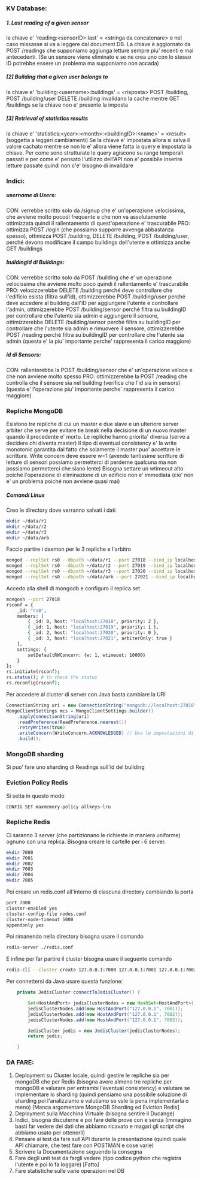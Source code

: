 ### KV Database:
##### 1. Last reading of a given sensor
la chiave e' 'reading:\<sensorID\>:last' = \<stringa da concatenare\> e nel caso missasse si va a leggere dal document DB. 
La chiave è aggiornato da POST /readings che supponiamo aggiunga letture sempre piu' recenti e mai antecedenti.
(Se un sensore viene eliminato e se ne crea uno con lo stesso ID potrebbe essere un problema ma supponiamo non accada)

##### [2] Building that a given user belongs to
la chiave e' 'building:\<username\>:buildings' = \<risposta\>
POST /building, POST /building/user DELETE /building invalidano la cache mentre GET /buildings se la chiave non e' presente la imposta

##### [3] Retrieval of statistics results
la chiave e' 'statistics:\<year\>:\<month\>:\<buildingID\>:\<name\>' = \<result\> (soggetta a leggeri cambiamenti)
Se la chiave e' impostata allora si salva il valore cachato mentre se non lo e' allora viene fatta la query e impostata la chiave.
Per come sono strutturate le query agiscono su range temporali passati e per come e' pensato l'utilizzo dell'API non e' possibile inserire letture passate quindi non c'e' bisogno di invalidare

### Indici:
##### username di Users: 
CON: 
verrebbe scritto solo da /signup che e' un'operazione velocissima, che avviene molto pocodi frequente e che non va assolutamente ottimizzata quindi il rallentamento di quest'operazione e' trascurabile 
PRO: 
ottimizza POST /login (che possiamo supporre avvenga abbastanza spesso), ottimizza POST /building, DELETE /building, POST /building/user, perché devono modificare il campo buildings dell'utente e ottimizza anche GET /buildings 
##### buildingId di Buildings:
CON:
verrebbe scritto solo da POST /building che e' un operazione velocissima che avviene molto poco quindi il rallentamento e' trascurabile
PRO:
 velocizzerebbe DELETE /building perché deve controllare che l'edificio esista (filtra sull'id), ottimizzerebbe POST /building/user perché deve accedere al building dall'ID per aggiungere l'utente e controllare l'admin, ottimizzerebbe POST /building/sensor perché filtra su buildingID per controllare che l'utente sia admin e aggiungere il sensore, ottimizzerebbe DELETE /building/sensor perché filtra su buildingID per controllare che l'utente sia admin e rimuovere il sensore, ottimizzerebbe POST /reading perché filtra su buildingID per controllare che l'utente sia admin (questa e' la piu' importante perche' rappresenta il carico maggiore)
##### id di Sensors:
CON:
rallenterebbe la POST /building/sensor che e' un'operazione veloce e che non avviene molto spesso
PRO:
ottimizzerebbe la POST /reading che controlla che il sensore sia nel building (verifica che l'id sia in sensors) (questa e' l'operazione piu' importante perche' rappresenta il carico maggiore)

### Repliche MongoDB
Esistono tre repliche di cui un master e due slave e un ulteriore server arbiter che serve per evitare tie break nella decisione di un nuovo master quando il precedente e' morto.
Le repliche hanno priorita' diversa (serve a decidere chi diventa master)
Il tipo di eventual consistency e' la write monotonic garantita dal fatto che solamente il master puo' accettare le scritture.
Write concern deve essere w=1 (avendo tantissime scritture di letture di sensori possiamo permetterci di perderne qualcuna ma non possiamo permetterci che siano lente)
Bisogna settare un wtimeout alto poiché l'operazione di eliminazione di un edificio non e' immediata (cio' non e' un problema poiché non avviene quasi mai)

##### Comandi Linux
Creo le directory dove verranno salvati i dati
```bash
mkdir ~/data/r1
mkdir ~/data/r2
mkdir ~/data/r3
mkdir ~/data/arb
```
Faccio partire i daemon per le 3 repliche e l'arbitro
```bash
mongod --replSet rs0 --dbpath ~/data/r1 --port 27018 --bind_ip localhost --oplogSize 200
mongod --replSet rs0 --dbpath ~/data/r2 --port 27019 --bind_ip localhost --oplogSize 200
mongod --replSet rs0 --dbpath ~/data/r3 --port 27020 --bind_ip localhost --oplogSize 200
mongod --replSet rs0 --dbpath ~/data/arb --port 27021 --bind_ip localhost --oplogSize 200 
```
Accedo alla shell di mongodb e configuro il replica set
```bash
mongosh --port 27018
rsconf = {
    _id: "rs0",
    members: [
        { _id: 0, host: "localhost:27018", priority: 2 },
        { _id: 1, host: "localhost:27019", priority: 1 },
        { _id: 2, host: "localhost:27020", priority: 0 },
        { _id: 3, host: "localhost:27021", arbiterOnly: true }
    ],
    settings: {
        setDefaultRWConcern: {w: 1, wtimeout: 10000}
    }
};
rs.initiate(rsconf);
rs.status(); # to check the status
rs.reconfig(rsconf);
```
Per accedere al cluster di server con Java basta cambiare la URI
```java
ConnectionString uri = new ConnectionString("mongodb://localhost:27018");
MongoClientSettings mcs = MongoClientSettings.builder()
    .applyConnectionString(uri)
    .readPreference(ReadPreference.nearest())
    .retryWrites(true)
    .writeConcern(WriteConcern.ACKNOWLEDGED) // Usa le impostazioni di default date dal server
    .build();
```
### MongoDB sharding
Si puo' fare uno sharding di Readings sull'id del building

### Eviction Policy Redis
Si setta in questo modo
```bash
CONFIG SET maxmemory-policy allkeys-lru
```

### Repliche Redis

Ci saranno 3 server (che partizionano le richieste in maniera uniforme) ognuno con una replica.
Bisogna creare le cartelle per i 6 server.
```bash
mkdir 7000
mkdir 7001
mkdir 7002
mkdir 7003
mkdir 7004
mkdir 7005
```
Poi creare un redis.conf all'interno di ciascuna directory cambiando la porta
```bash
port 7000
cluster-enabled yes
cluster-config-file nodes.conf
cluster-node-timeout 5000
appendonly yes
```
Poi rimanendo nella directory bisogna usare il comando
```bash
redis-server ./redis.conf
```
E infine per far partire il cluster bisogna usare il seguente comando
```bash
redis-cli --cluster create 127.0.0.1:7000 127.0.0.1:7001 127.0.0.1:7002 127.0.0.1:7003 127.0.0.1:7004 127.0.0.1:7005 --cluster-replicas 1
```
Per connettersi da Java usare questa funzione:
```java
    private JedisCluster connectToJedisCluster() {

        Set<HostAndPort> jedisClusterNodes = new HashSet<HostAndPort>();
        jedisClusterNodes.add(new HostAndPort("127.0.0.1", 7001));
        jedisClusterNodes.add(new HostAndPort("127.0.0.1", 7002));
        jedisClusterNodes.add(new HostAndPort("127.0.0.1", 7003));

        JedisCluster jedis = new JedisCluster(jedisClusterNodes);
        return jedis;

    }
```



### DA FARE:
1. Deployment su Cluster locale, quindi gestire le repliche sia per mongoDB che per Redis (bisogna avere almeno tre repliche per mongoDB e valurare per entrambi l'eventual consistency) e valutare se implementare lo sharding (quindi pensiamo una possibile soluzione di sharding poi l'analizziamo e valutiamo se vale la pena implementarla o meno) 
[Manca argomentare MongoDB Sharding ed Eviction Redis]
2. Deployment sulla Macchina Virtuale (bisogna sentire il Ducange)
3. Indici, bisogna discuterne e poi fare delle prove con e senza (immagino basti far vedere dei dati che abbiamo ricavato e magari gli script che abbiamo usato per ottenerli)
4. Pensare ai test da fare sull'API durante la presentazione (quindi quale API chiamare, che test fare con POSTMAN e cose varie)
5. Scrivere la Documentazione seguendo la consegna 
6. Fare degli unit test da fargli vedere (tipo codice python che registra l'utente e poi lo fa loggare) [Fatto]
7. Fare statistiche sulle varie operazioni nel DB 

